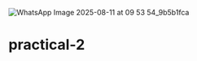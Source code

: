 ![WhatsApp Image 2025-08-11 at 09 53 54_9b5b1fca](https://github.com/user-attachments/assets/38453548-f1f9-4124-ad89-34d447bd31b9)
# practical-2
